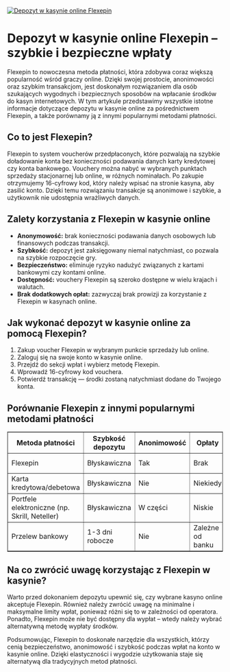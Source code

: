 [![Depozyt w kasynie online Flexepin](https://123-caf.pages.dev/gitsignup.png)](https://vrmoo.ru/Bt82HjjY)

<h1>Depozyt w kasynie online Flexepin – szybkie i bezpieczne wpłaty</h1> <p>Flexepin to nowoczesna metoda płatności, która zdobywa coraz większą popularność wśród graczy online. Dzięki swojej prostocie, anonimowości oraz szybkim transakcjom, jest doskonałym rozwiązaniem dla osób szukających wygodnych i bezpiecznych sposobów na wpłacanie środków do kasyn internetowych. W tym artykule przedstawimy wszystkie istotne informacje dotyczące depozytu w kasynie online za pośrednictwem Flexepin, a także porównamy ją z innymi popularnymi metodami płatności.</p>  <h2>Co to jest Flexepin?</h2> <p>Flexepin to system voucherów przedpłaconych, które pozwalają na szybkie doładowanie konta bez konieczności podawania danych karty kredytowej czy konta bankowego. Vouchery można nabyć w wybranych punktach sprzedaży stacjonarnej lub online, w różnych nominałach. Po zakupie otrzymujemy 16-cyfrowy kod, który należy wpisać na stronie kasyna, aby zasilić konto. Dzięki temu rozwiązaniu transakcje są anonimowe i szybkie, a użytkownik nie udostępnia wrażliwych danych.</p>  <h2>Zalety korzystania z Flexepin w kasynie online</h2> <ul>   <li><strong>Anonymowość:</strong> brak konieczności podawania danych osobowych lub finansowych podczas transakcji.</li>   <li><strong>Szybkość:</strong> depozyt jest zaksięgowany niemal natychmiast, co pozwala na szybkie rozpoczęcie gry.</li>   <li><strong>Bezpieczeństwo:</strong> eliminuje ryzyko nadużyć związanych z kartami bankowymi czy kontami online.</li>   <li><strong>Dostępność:</strong> vouchery Flexepin są szeroko dostępne w wielu krajach i walutach.</li>   <li><strong>Brak dodatkowych opłat:</strong> zazwyczaj brak prowizji za korzystanie z Flexepin w kasynach online.</li> </ul>  <h2>Jak wykonać depozyt w kasynie online za pomocą Flexepin?</h2> <ol>   <li>Zakup voucher Flexepin w wybranym punkcie sprzedaży lub online.</li>   <li>Zaloguj się na swoje konto w kasynie online.</li>   <li>Przejdź do sekcji wpłat i wybierz metodę Flexepin.</li>   <li>Wprowadź 16-cyfrowy kod vouchera.</li>   <li>Potwierdź transakcję — środki zostaną natychmiast dodane do Twojego konta.</li> </ol>  <h2>Porównanie Flexepin z innymi popularnymi metodami płatności</h2> <table border="1" cellspacing="0" cellpadding="8" style="border-collapse: collapse; width: 100%;">   <thead>     <tr>       <th>Metoda płatności</th>       <th>Szybkość depozytu</th>       <th>Anonimowość</th>       <th>Opłaty</th>       <th>Dostępność</th>     </tr>   </thead>   <tbody>     <tr>       <td>Flexepin</td>       <td>Błyskawiczna</td>       <td>Tak</td>       <td>Brak</td>       <td>Wielu krajach</td>     </tr>     <tr>       <td>Karta kredytowa/debetowa</td>       <td>Błyskawiczna</td>       <td>Nie</td>       <td>Niekiedy</td>       <td>Globalna</td>     </tr>     <tr>       <td>Portfele elektroniczne (np. Skrill, Neteller)</td>       <td>Błyskawiczna</td>       <td>W części</td>       <td>Niskie</td>       <td>Globalna</td>     </tr>     <tr>       <td>Przelew bankowy</td>       <td>1-3 dni robocze</td>       <td>Nie</td>       <td>Zależne od banku</td>       <td>Globalna</td>     </tr>   </tbody> </table>  <h2>Na co zwrócić uwagę korzystając z Flexepin w kasynie?</h2> <p>Warto przed dokonaniem depozytu upewnić się, czy wybrane kasyno online akceptuje Flexepin. Również należy zwrócić uwagę na minimalne i maksymalne limity wpłat, ponieważ różni się to w zależności od operatora. Ponadto, Flexepin może nie być dostępny dla wypłat – wtedy należy wybrać alternatywną metodę wypłaty środków.</p>  <p>Podsumowując, Flexepin to doskonałe narzędzie dla wszystkich, którzy cenią bezpieczeństwo, anonimowość i szybkość podczas wpłat na konto w kasynie online. Dzięki elastyczności i wygodzie użytkowania staje się alternatywą dla tradycyjnych metod płatności.</p>